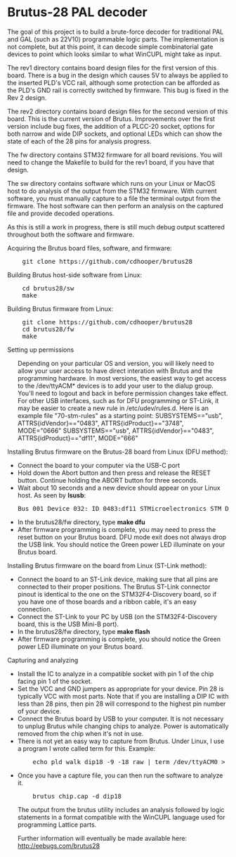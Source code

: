 # Brutus-28 PAL decoder

The goal of this project is to build a brute-force decoder for traditional
PAL and GAL (such as 22V10) programmable logic parts. The implementation
is not complete, but at this point, it can decode simple combinatorial
gate devices to point which looks similar to what WinCUPL might take
as input.

The rev1 directory contains board design files for the first version of
this board. There is a bug in the design which causes 5V to always be
applied to the inserted PLD's VCC rail, although some protection can be
afforded as the PLD's GND rail is correctly switched by firmware.
This bug is fixed in the Rev 2 design.

The rev2 directory contains board design files for the second version of
this board. This is the current version of Brutus. Improvements over the
first version include bug fixes, the addition of a PLCC-20 socket, options
for both narrow and wide DIP sockets, and optional LEDs which can show
the state of each of the 28 pins for analysis progress.

The fw directory contains STM32 firmware for all board revisions. You
will need to change the Makefile to build for the rev1 board, if you have
that design.

The sw directory contains software which runs on your Linux or MacOS
host to do analysis of the output from the STM32 firmware. With current
software, you must manually capture to a file the terminal output from
the firmware. The host software can then perform an analysis on the
captured file and provide decoded operations.

As this is still a work in progress, there is still much debug output
scattered throughout both the software and firmware.

Acquiring the Brutus board files, software, and firmware:
<PRE>
    git clone https://github.com/cdhooper/brutus28
</PRE>

Building Brutus host-side software from Linux:
<PRE>
    cd brutus28/sw
    make
</PRE>

Building Brutus firmware from Linux:
<PRE>
    git clone https://github.com/cdhooper/brutus28
    cd brutus28/fw
    make
</PRE>

Setting up permissions
<UL>
Depending on your particular OS and version, you will likely need to allow
your user access to have direct interation with Brutus and the programming
hardware. In most versions, the easiest way to get access to the /dev/ttyACM*
devices is to add your user to the dialup group. You'll need to logout and
back in before permission changes take effect. For other USB interfaces,
such as for DFU programming or ST-Link, it may be easier to create a new
rule in /etc/udev/rules.d. Here is an example file "70-stm-rules" as a
starting point:
    SUBSYSTEMS=="usb", ATTRS{idVendor}=="0483", ATTRS{idProduct}=="3748", MODE="0666"
    SUBSYSTEMS=="usb", ATTRS{idVendor}=="0483", ATTRS{idProduct}=="df11", MODE="666"
</UL>

Installing Brutus firmware on the Brutus-28 board from Linux (DFU method):
<UL>
<LI> Connect the board to your computer via the USB-C port
<LI> Hold down the Abort button and then press and release the RESET button. Continue holding the ABORT button for three seconds.
<LI> Wait about 10 seconds and a new device should appear on your Linux host. As seen by <B>lsusb</B>:
<PRE>Bus 001 Device 032: ID 0483:df11 STMicroelectronics STM Device in DFU Mode<</PRE>
<LI> In the brutus28/fw directory, type <B>make dfu</B>
<LI> After firmware programming is complete, you may need to press the reset button on your Brutus board. DFU mode exit does not always drop the USB link. You should notice the Green power LED illuminate on your Brutus board.
</UL>


Installing Brutus firmware on the board from Linux (ST-Link method):
<UL>
<LI> Connect the board to an ST-Link device, making sure that all pins are connected to their proper positions. The Brutus ST-Link connector pinout is identical to the one on the STM32F4-Discovery board, so if you have one of those boards and a ribbon cable, it's an easy connection.
<LI> Connect the ST-Link to your PC by USB (on the STM32F4-Discovery board, this is the USB Mini-B port).
<LI> In the brutus28/fw directory, type <B>make flash</B>
<LI> After firmware programming is complete, you should notice the Green power LED illuminate on your Brutus board.
</UL>


Capturing and analyzing
<UL>
<LI> Install the IC to analyze in a compatible socket with pin 1 of the chip facing pin 1 of the socket.
<LI> Set the VCC and GND jumpers as appropriate for your device. Pin 28 is typically VCC with most parts. Note that if you are installing a DIP IC with less than 28 pins, then pin 28 will correspond to the highest pin number of your device.
<LI> Connect the Brutus board by USB to your computer. It is not necessary to unplug Brutus while changing chips to analyze. Power is automatically removed from the chip when it's not in use.
<LI> There is not yet an easy way to capture from Brutus. Under Linux, I use a program I wrote called term for this. Example:
<PRE>
    echo pld walk dip18 -9 -18 raw | term /dev/ttyACM0 > chip.cap
</PRE>
<LI> Once you have a capture file, you can then run the software to analyze it.
<PRE>
    brutus chip.cap -d dip18
</PRE>
The output from the brutus utility includes an analysis followed by logic statements in a format compatible with the WinCUPL language used for programming Lattice parts.



Further information will eventually be made available here:
    http://eebugs.com/brutus28
